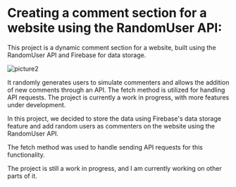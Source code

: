# Creating a comment section for a website using the RandomUser API:
This project is a dynamic comment section for a website, built using the RandomUser API and Firebase for data storage. 
 
![picture2](https://github.com/user-attachments/assets/fa1f92ea-cdd9-421e-a611-3e785040316b)
 

It randomly generates users to simulate commenters and allows the addition of new comments through an API. The fetch method is utilized for handling API requests. The project is currently a work in progress, with more features under development.


In this project, we decided to store the data using Firebase's data storage feature and add random users as commenters on the website using the RandomUser API.

The fetch method was used to handle sending API requests for this functionality.

The project is still a work in progress, and I am currently working on other parts of it.
